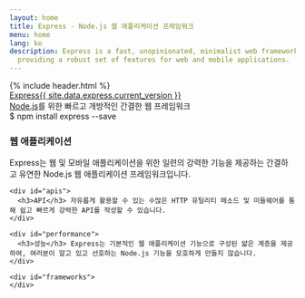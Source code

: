 ```yaml
---
layout: home
title: Express - Node.js 웹 애플리케이션 프레임워크
menu: home
lang: ko
description: Express is a fast, unopinionated, minimalist web framework for Node.js,
  providing a robust set of features for web and mobile applications.
---
```

<section id="home-content">
  {% include header.html %}
  <div id="overlay"></div>
  <div id="homepage-leftpane" class="pane">
    <section id="description">
        <div class="express"><a href="/">Express</a><a href="changelog/4x.html#{{ site.data.express.current_version }}" id="express-version">{{ site.data.express.current_version }}</a></div>
        <span class="description"><a href='http://nodejs.org'>Node.js</a>를 위한 빠르고 개방적인 간결한 웹 프레임워크</span>
    </section>
    <div id="install-command">$ npm install express --save</div>
  </div>
</section>
<!--
<section id="announcements">
  {% include announcement/announcement-{{ page.lang }}.md %}
</section>
-->

<section id="intro">

  <div id="boxes" class="clearfix">
    <div id="web-applications">
      <h3>웹 애플리케이션</h3> Express는 웹 및 모바일 애플리케이션을 위한 일련의 강력한 기능을 제공하는 간결하고 유연한 Node.js 웹 애플리케이션 프레임워크입니다.
    </div>

    <div id="apis">
      <h3>API</h3> 자유롭게 활용할 수 있는 수많은 HTTP 유틸리티 메소드 및 미들웨어를 통해 쉽고 빠르게 강력한 API를 작성할 수 있습니다.
    </div>

    <div id="performance">
      <h3>성능</h3> Express는 기본적인 웹 애플리케이션 기능으로 구성된 얇은 계층을 제공하여, 여러분이 알고 있고 선호하는 Node.js 기능을 모호하게 만들지 않습니다.
    </div>

    <div id="frameworks">
    </div>
  </div>

</section>
